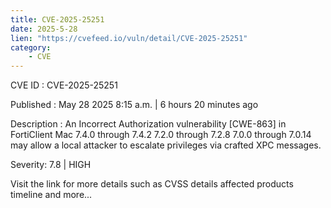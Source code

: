 ```yaml
---
title: CVE-2025-25251
date: 2025-5-28
lien: "https://cvefeed.io/vuln/detail/CVE-2025-25251"
category:
    - CVE
---
```


CVE ID : CVE-2025-25251

Published :  May 28
2025
8:15 a.m. | 6 hours
20 minutes ago

Description : An Incorrect Authorization vulnerability [CWE-863] in FortiClient Mac 7.4.0 through 7.4.2
7.2.0 through 7.2.8
7.0.0 through 7.0.14 may allow a local attacker to escalate privileges via crafted XPC messages.

Severity: 7.8 | HIGH

Visit the link for more details
such as CVSS details
affected products
timeline
and more...
